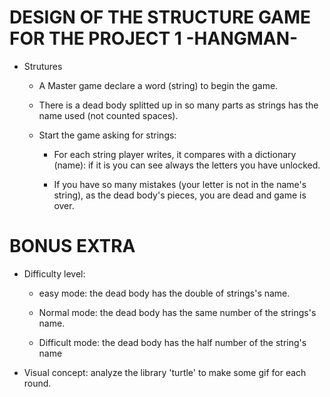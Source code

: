 # DESIGN OF THE STRUCTURE GAME FOR THE PROJECT 1 -HANGMAN-

- Strutures

    - A Master game declare a word (string) to begin the game. 

    - There is a dead body splitted up in so many parts as strings has the name used (not counted spaces).

    - Start the game asking for strings:
        * For each string player writes, it compares with a dictionary (name): if it is you can see always the letters you have unlocked.

        * If you have so many mistakes (your letter is not in the name's string), as the dead body's pieces, you are dead and game is over.

# BONUS EXTRA

- Difficulty level: 
    - easy mode: the dead body has the double of strings's name.

    - Normal mode: the dead body has the same number of the strings's name.

    - Difficult mode: the dead body has the half number of the string's name
- Visual concept:
    analyze the library 'turtle' to make some gif for each round.